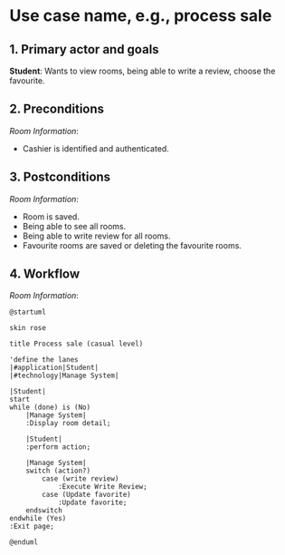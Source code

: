 # Use case name, e.g., process sale

## 1. Primary actor and goals

__Student__: Wants to view rooms, being able to write a review, choose the favourite.

## 2. Preconditions

_Room Information_:

* Cashier is identified and authenticated.

## 3. Postconditions

_Room Information_:

* Room is saved.
* Being able to see all rooms.
* Being able to write review for all rooms.
* Favourite rooms are saved or deleting the favourite rooms.


## 4. Workflow
 _Room Information_:

```plantuml
@startuml

skin rose

title Process sale (casual level)

'define the lanes
|#application|Student|
|#technology|Manage System|

|Student|
start
while (done) is (No)
    |Manage System|
    :Display room detail;
    
    |Student|
    :perform action;
    
    |Manage System|
    switch (action?)
        case (write review)
            :Execute Write Review;
        case (Update favorite)
            :Update favorite;
    endswitch
endwhile (Yes)
:Exit page; 

@enduml
```
